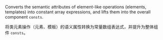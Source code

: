 Converts the semantic attributes of element-like operations \(elements, templates\) into constant
array expressions, and lifts them into the overall component `consts`.

将类元素操作（元素、模板）的语义属性转换为常量数组表达式，并提升为整体组件 `consts`。